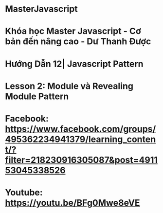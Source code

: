 # MasterJavascript
# Khóa học Master Javascript - Cơ bản đến nâng cao - Dư Thanh Được

# Hướng Dẫn 12| Javascript Pattern
  # Lesson 2: Module và Revealing Module Pattern
  # Facebook: https://www.facebook.com/groups/495362234941379/learning_content/?filter=218230916305087&post=491153045338526
  # Youtube: https://youtu.be/BFg0Mwe8eVE